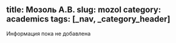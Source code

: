 title: Мозоль А.В.
slug: mozol
category: academics
tags: [_nav, _category_header]
---

Информация пока не добавлена
